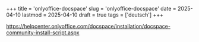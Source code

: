 +++
title = 'onlyoffice-docspace'
slug = 'onlyoffice-docspace'
date = 2025-04-10
lastmod = 2025-04-10
draft = true
tags = ['deutsch']
+++

https://helpcenter.onlyoffice.com/docspace/installation/docspace-community-install-script.aspx
